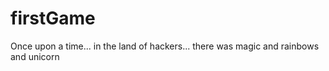 # firstGame

Once upon a time...
in the land of hackers...
there was magic and rainbows
and unicorn
